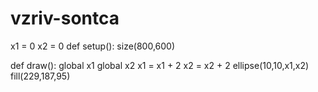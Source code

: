 # vzriv-sontca
x1 = 0
x2 = 0
def setup():
    size(800,600)

def draw():
    global x1
    global x2
    x1 = x1 + 2
    x2 = x2 + 2
    ellipse(10,10,x1,x2)
    fill(229,187,95)
